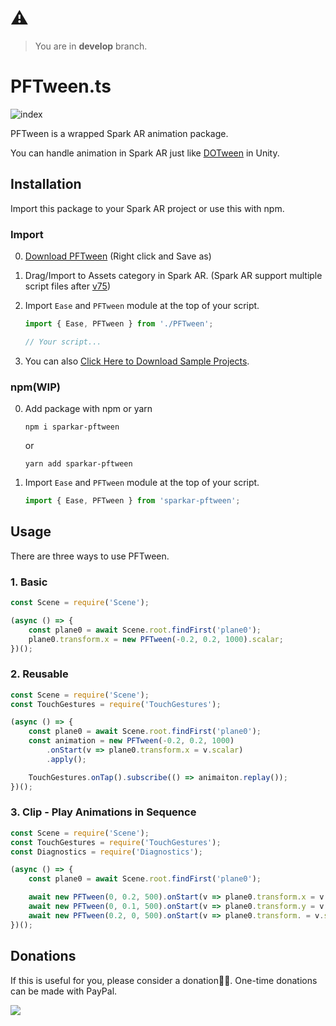 # ⚠️
> You are in **develop** branch.



# PFTween.ts

![index](https://github.com/pofulu/sparkar-pftween/blob/master/README.assets/index.gif?raw=true)

PFTween is a wrapped Spark AR animation package. 

You can handle animation in Spark AR just like [DOTween](http://dotween.demigiant.com) in Unity.



## Installation

Import this package to your Spark AR project or use this with npm.

### Import

0. [Download PFTween](https://github.com/pofulu/sparkar-pftween/raw/master/PFTween.ts) (Right click and Save as)
1. Drag/Import to Assets category in Spark AR. (Spark AR support multiple script files after [v75](https://sparkar.facebook.com/ar-studio/learn/documentation/changelog#75))
2. Import `Ease` and `PFTween` module at the top of your script.
    ```javascript
    import { Ease, PFTween } from './PFTween';

    // Your script...
    ```


3. You can also [Click Here to Download Sample Projects](https://yehonal.github.io/DownGit/#home?url=https://github.com/pofulu/sparkar-pftween/tree/master/PFTweenDemo).



### npm(WIP)

0. Add package with npm or yarn

    ```
    npm i sparkar-pftween
    ```
    or
    ```
    yarn add sparkar-pftween
    ```
1. Import `Ease` and `PFTween` module at the top of your script.
  
    ```javascript
    import { Ease, PFTween } from 'sparkar-pftween';
	```



## Usage

There are three ways to use PFTween.

### 1. Basic

```javascript
const Scene = require('Scene'); 

(async () => {
	const plane0 = await Scene.root.findFirst('plane0');
    plane0.transform.x = new PFTween(-0.2, 0.2, 1000).scalar;
})();
```

### 2. Reusable

```js
const Scene = require('Scene');
const TouchGestures = require('TouchGestures');

(async () => {
	const plane0 = await Scene.root.findFirst('plane0');
    const animation = new PFTween(-0.2, 0.2, 1000)
        .onStart(v => plane0.transform.x = v.scalar)
        .apply();

    TouchGestures.onTap().subscribe(() => animaiton.replay());
})();
```

### 3. Clip - Play Animations in Sequence

```js 
const Scene = require('Scene');
const TouchGestures = require('TouchGestures');
const Diagnostics = require('Diagnostics');

(async () => {
    const plane0 = await Scene.root.findFirst('plane0');

    await new PFTween(0, 0.2, 500).onStart(v => plane0.transform.x = v.scalar).clip();
    await new PFTween(0, 0.1, 500).onStart(v => plane0.transform.y = v.scalar).clip();
    await new PFTween(0.2, 0, 500).onStart(v => plane0.transform. = v.scalar).clip();
})();
```



## Donations
If this is useful for you, please consider a donation🙏🏼. One-time donations can be made with PayPal.

[![](https://www.paypalobjects.com/en_US/i/btn/btn_donateCC_LG.gif)](https://www.paypal.com/cgi-bin/webscr?cmd=_s-xclick&hosted_button_id=HW99ESSALJZ36)
